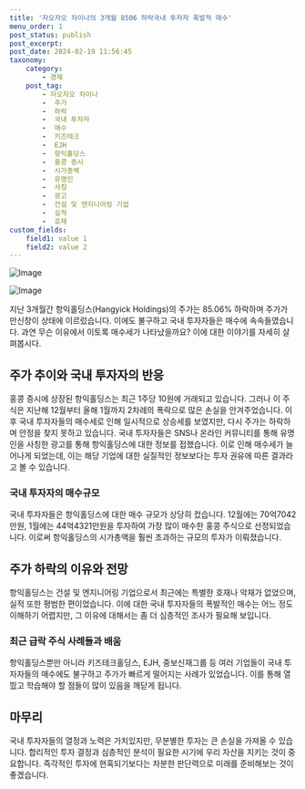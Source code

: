 ```yaml
---
title: '자오자오 차이나의 3개월 8506 하락국내 투자자 폭발적 매수'
menu_order: 1
post_status: publish
post_excerpt: 
post_date: 2024-02-19 11:56:45
taxonomy:
    category:
        - 경제
    post_tag:
        - 자오자오 차이나
        -  주가
        -  하락
        -  국내 투자자
        -  매수
        -  키즈테크
        -  EJH
        -  항익홀딩스
        -  홍콩 증시
        -  시가총액
        -  유명인
        -  사칭
        -  광고
        -  건설 및 엔지니어링 기업
        -  실적
        -  호재
custom_fields:
    field1: value 1
    field2: value 2
---
```


![Image](https://imgnews.pstatic.net/image/008/2024/02/13/0004997654_001_20240213061301037.jpg?type=w647)

![Image](https://imgnews.pstatic.net/image/008/2024/02/13/0004997654_002_20240213061301075.jpg?type=w647)

지난 3개월간 항익홀딩스(Hangyick Holdings)의 주가는 85.06% 하락하며 주가가 만신창이 상태에 이르렀습니다. 이에도 불구하고 국내 투자자들은 매수에 속속들였습니다. 과연 무슨 이유에서 이토록 매수세가 나타났을까요? 이에 대한 이야기를 자세히 살펴봅시다.
## 주가 추이와 국내 투자자의 반응
홍콩 증시에 상장된 항익홀딩스는 최근 1주당 10원에 거래되고 있습니다. 그러나 이 주식은 지난해 12월부터 올해 1월까지 2차례의 폭락으로 많은 손실을 안겨주었습니다. 이후 국내 투자자들의 매수세로 인해 일시적으로 상승세를 보였지만, 다시 주가는 하락하며 안정을 찾지 못하고 있습니다.
국내 투자자들은 SNS나 온라인 커뮤니티를 통해 유명인을 사칭한 광고를 통해 항익홀딩스에 대한 정보를 접했습니다. 이로 인해 매수세가 늘어나게 되었는데, 이는 해당 기업에 대한 실질적인 정보보다는 투자 권유에 따른 결과라고 볼 수 있습니다.
### 국내 투자자의 매수규모
국내 투자자들은 항익홀딩스에 대한 매수 규모가 상당히 컸습니다. 12월에는 70억7042만원, 1월에는 44억4321만원을 투자하여 가장 많이 매수한 홍콩 주식으로 선정되었습니다. 이로써 항익홀딩스의 시가총액을 훨씬 초과하는 규모의 투자가 이뤄졌습니다.
## 주가 하락의 이유와 전망
항익홀딩스는 건설 및 엔지니어링 기업으로서 최근에는 특별한 호재나 악재가 없었으며, 실적 또한 평범한 편이었습니다. 이에 대한 국내 투자자들의 폭발적인 매수는 어느 정도 이해하기 어렵지만, 그 이유에 대해서는 좀 더 심층적인 조사가 필요해 보입니다.
### 최근 급락 주식 사례들과 배움
항익홀딩스뿐만 아니라 키즈테크홀딩스, EJH, 중보신재그룹 등 여러 기업들이 국내 투자자들의 매수에도 불구하고 주가가 빠르게 떨어지는 사례가 있었습니다. 이를 통해 열띘고 학습해야 할 점들이 많이 있음을 깨닫게 됩니다.
## 마무리
국내 투자자들의 열정과 노력은 가치있지만, 무분별한 투자는 큰 손실을 가져올 수 있습니다. 합리적인 투자 결정과 심층적인 분석이 필요한 시기에 우리 자산을 지키는 것이 중요합니다. 즉각적인 투자에 현혹되기보다는 차분한 판단력으로 미래를 준비해보는 것이 좋겠습니다.
